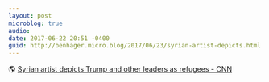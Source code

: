 ```yaml
---
layout: post
microblog: true
audio: 
date: 2017-06-22 20:51 -0400
guid: http://benhager.micro.blog/2017/06/23/syrian-artist-depicts.html
---
```

🌎 [Syrian artist depicts Trump and other leaders as refugees - CNN](http://www.cnn.com/2017/06/13/middleeast/syrian-artist-depicts-trump-as-refugee/index.html?sr=fbcnni062017syrian-artist-depicts-trump-as-refugee0800AMVODtopLink&linkId=38875397)

